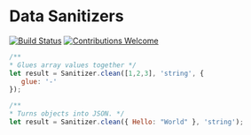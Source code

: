  # Data Sanitizers
 
[![Build Status](https://travis-ci.com/c-butcher/data-sanitizers.svg?branch=master)](https://travis-ci.com/c-butcher/data-sanitizers)
[![Contributions Welcome](https://img.shields.io/badge/contributions-welcome-brightgreen.svg?style=flat)](https://travis-ci.com/c-butcher/data-validators)

 ```javascript
/**
* Glues array values together */
let result = Sanitizer.clean([1,2,3], 'string', {
    glue: '-'
});

/**
* Turns objects into JSON. */
let result = Sanitizer.clean({ Hello: "World" }, 'string');
```